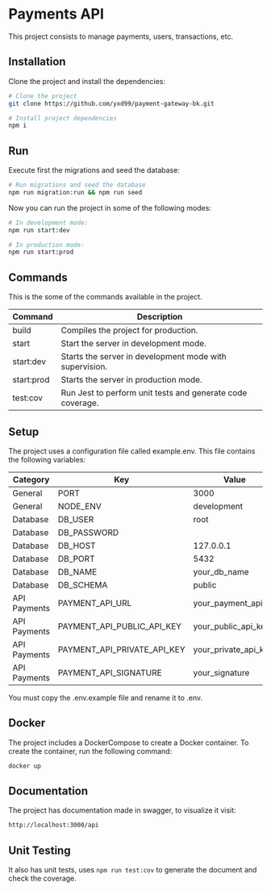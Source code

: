 # Payments API
This project consists to manage payments, users, transactions, etc.

## Installation
Clone the project and install the dependencies:

```bash
# Clone the project
git clone https://github.com/yxd99/payment-gateway-bk.git

# Install project dependencies
npm i
```

## Run
Execute first the migrations and seed the database:
```bash
# Run migrations and seed the database
npm run migration:run && npm run seed
```

Now you can run the project in some of the following modes:

```bash
# In development mode:
npm run start:dev

# In production mode:
npm run start:prod
```

## Commands
This is the some of the commands available in the project.

| Command   | Description |
| --------- | ----------- |
| build     | Compiles the project for production. |
| start     | Start the server in development mode. |
| start:dev | Starts the server in development mode with supervision. |
| start:prod | Starts the server in production mode. |
| test:cov  | Run Jest to perform unit tests and generate code coverage. |


## Setup
The project uses a configuration file called example.env. This file contains the following variables:

| Category | Key | Value |
| --- | --- | --- |
| General | PORT | 3000 |
| General | NODE_ENV | development |
| Database | DB_USER | root |
| Database | DB_PASSWORD |  |
| Database | DB_HOST | 127.0.0.1 |
| Database | DB_PORT | 5432 |
| Database | DB_NAME | your_db_name |
| Database | DB_SCHEMA | public |
| API Payments | PAYMENT_API_URL | your_payment_api_url |
| API Payments | PAYMENT_API_PUBLIC_API_KEY | your_public_api_key |
| API Payments | PAYMENT_API_PRIVATE_API_KEY | your_private_api_key |
| API Payments | PAYMENT_API_SIGNATURE | your_signature |


You must copy the .env.example file and rename it to .env.

## Docker
The project includes a DockerCompose to create a Docker container. To create the container, run the following command:

```bash
docker up
```

## Documentation
The project has documentation made in swagger, to visualize it visit:

```bash
http://localhost:3000/api
```

## Unit Testing
It also has unit tests, uses `npm run test:cov` to generate the document and check the coverage.
